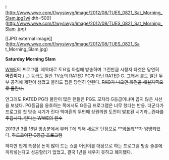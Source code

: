 ![http://www.wwe.com/f/wysiwyg/image/2012/08/TUES_0821_Sat_Morning_Slam.jpg?wi
dth=500](http://www.wwe.com/f/wysiwyg/image/2012/08/TUES_0821_Sat_Morning_Slam
.jpg)

[[JPG external image]](http://www.wwe.com/f/wysiwyg/image/2012/08/TUES_0821_Sa
t_Morning_Slam.jpg)

**Saturday Morning Slam**

[WWE](WWE.md)의 프로그램. 제목대로 토요일 아침에 방송하며 그런만큼 시청자 타겟은 당연히 **어린이**다.(...) 등급도
일반 TV쇼의 RATED PG가 아닌 RATED G. 그래서 룰도 일단 두부 공격에 제한이 생겼고 블러드 잡은 당연히 안된다.
<del>RKO가 나오면 화면을 해설자쪽으로 돌린다.</del>

안그래도 RATED PG라 불만이 많은 팬들은 PG도 모자라 G등급이냐며 곱지 않은 시선을 보냈다. PG등급을 옹호하는 쪽에서도 G등급
프로그램은 너무 했다는 반응. 더군다가 프로그램 첫 방송 시기가 린다 맥마흔의 두번째 상원의원 도전이 발표된 시기라...<del>린다를
주깁시다. 린다는 WWE의 원수</del>

2013년 3월 16일 방송분에서 부커 T에 의해 새로운 단장으로 **[믹폴리](%EB%AF%B9%20%ED%8F%B4%EB%A6%AC.md)**가 임명되었다. <del>하드코어한 G등급 프로그램</del>

하지만 업계 특성상 돈이 많이 드는 쇼를 어린이를 대상으로 하는 프로그램 방송 슬롯에 끼워넣는다고 성공할리가 없었고, 결국 1년을 채우지
못하고 폐지됐다.

